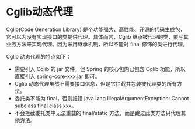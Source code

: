 # Cglib动态代理

Cglib(Code Generation Library) 是个功能强大、高性能、开源的代码生成包，它可以为没有实现接口的类提供代理。具体而言，Cglib 继承被代理的类，覆写其业务方法来实现代理。因为采用继承机制，所以不能对 final 修饰的类进行代理。

Cglib 动态代理的特点如下：
- 需要引入 Cglib 的 jar 文件，但 Spring 的核心包内已包含 Cglib 功能，所以直接引入 spring-core-xxx.jar 即可。
- Cglib 动态代理虽然不需要接口信息，但是它拦截并包装被代理类的所有方法。
- 委托类不能为 final，否则报错 java.lang.IllegalArgumentException: Cannot subclass final class xxx。
- 不会拦截委托类中无法重载的 final/static 方法，而是跳过此类方法只代理其他方法。